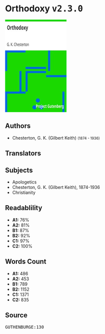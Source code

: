 # Orthodoxy <kbd>v2.3.0</kbd>

![](./cover.medium.jpg "")

## Authors


 - Chesterton, G. K. (Gilbert Keith) <small>(1874 - 1936)</small>

## Translators



## Subjects


 - Apologetics
 - Chesterton, G. K. (Gilbert Keith), 1874-1936
 - Christianity

## Readablility


 - **A1:** 76%
 - **A2:** 81%
 - **B1:** 87%
 - **B2:** 92%
 - **C1:** 97%
 - **C2:** 100%

## Words Count


 - **A1:** 486
 - **A2:** 453
 - **B1:** 789
 - **B2:** 1152
 - **C1:** 1371
 - **C2:** 835

## Source


<kbd>GUTHENBURGE:130</kbd>
